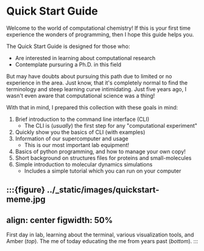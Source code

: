 # Quick Start Guide
 
Welcome to the world of computational chemistry! If this is your first time experience the wonders of programming, then I hope this guide helps you. 

The Quick Start Guide is designed for those who:

* Are interested in learning about computational research
* Contemplate pursuring a Ph.D. in this field

But may have doubts about pursuing this path due to limited or no experience in the area. Just know, that it's completely normal to find the terminology and steep learning curve intimidating. Just five years ago, I wasn't even aware that computational science was a thing!

With that in mind, I prepared this collection with these goals in mind:

  1. Brief introduction to the command line interface (CLI)
     - The CLI is (*usually*) the first step for any "computational experiment"
  2. Quickly show you the basics of CLI (with examples)
  3. Information of our supercomputer and usage
     - This is our most important lab equipment!
  4. Basics of python programming, and how to manage your own copy!
  5. Short background on structures files for proteins and small-molecules
  6. Simple introduction to molecular dynamics simulations
     - Includes a simple tutorial which you can run on your computer


:::{figure} ../_static/images/quickstart-meme.jpg
---
align: center
figwidth: 50%
---
First day in lab, learning about the terminal, various visualization tools, and Amber (*top*). The me of today educating the me from years past (*bottom*).
:::